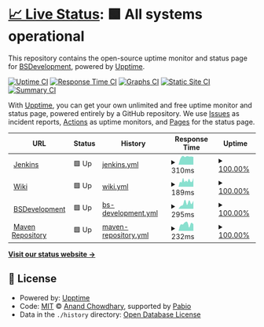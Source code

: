 # [📈 Live Status](https://BSDevelopers.github.io/upptime): <!--live status--> **🟩 All systems operational**

This repository contains the open-source uptime monitor and status page for [BSDevelopment](https://BSDevelopers.github.io/upptime), powered by [Upptime](https://github.com/upptime/upptime).

[![Uptime CI](https://github.com/BSDevelopers/upptime/workflows/Uptime%20CI/badge.svg)](https://github.com/BSDevelopers/upptime/actions?query=workflow%3A%22Uptime+CI%22)
[![Response Time CI](https://github.com/BSDevelopers/upptime/workflows/Response%20Time%20CI/badge.svg)](https://github.com/BSDevelopers/upptime/actions?query=workflow%3A%22Response+Time+CI%22)
[![Graphs CI](https://github.com/BSDevelopers/upptime/workflows/Graphs%20CI/badge.svg)](https://github.com/BSDevelopers/upptime/actions?query=workflow%3A%22Graphs+CI%22)
[![Static Site CI](https://github.com/BSDevelopers/upptime/workflows/Static%20Site%20CI/badge.svg)](https://github.com/BSDevelopers/upptime/actions?query=workflow%3A%22Static+Site+CI%22)
[![Summary CI](https://github.com/BSDevelopers/upptime/workflows/Summary%20CI/badge.svg)](https://github.com/BSDevelopers/upptime/actions?query=workflow%3A%22Summary+CI%22)

With [Upptime](https://upptime.js.org), you can get your own unlimited and free uptime monitor and status page, powered entirely by a GitHub repository. We use [Issues](https://github.com/BSDevelopers/upptime/issues) as incident reports, [Actions](https://github.com/BSDevelopers/upptime/actions) as uptime monitors, and [Pages](https://BSDevelopers.github.io/upptime) for the status page.

<!--start: status pages-->
<!-- This summary is generated by Upptime (https://github.com/upptime/upptime) -->
<!-- Do not edit this manually, your changes will be overwritten -->
<!-- prettier-ignore -->
| URL | Status | History | Response Time | Uptime |
| --- | ------ | ------- | ------------- | ------ |
| <img alt="" src="https://icons.duckduckgo.com/ip3/ci.bsdevelopment.org.ico" height="13"> [Jenkins](https://ci.bsdevelopment.org) | 🟩 Up | [jenkins.yml](https://github.com/BSDevelopers/uptime/commits/HEAD/history/jenkins.yml) | <details><summary><img alt="Response time graph" src="./graphs/jenkins/response-time-week.png" height="20"> 310ms</summary><br><a href="https://BSDevelopers.github.io/upptime/history/jenkins"><img alt="Response time 538" src="https://img.shields.io/endpoint?url=https%3A%2F%2Fraw.githubusercontent.com%2FBSDevelopers%2Fuptime%2FHEAD%2Fapi%2Fjenkins%2Fresponse-time.json"></a><br><a href="https://BSDevelopers.github.io/upptime/history/jenkins"><img alt="24-hour response time 318" src="https://img.shields.io/endpoint?url=https%3A%2F%2Fraw.githubusercontent.com%2FBSDevelopers%2Fuptime%2FHEAD%2Fapi%2Fjenkins%2Fresponse-time-day.json"></a><br><a href="https://BSDevelopers.github.io/upptime/history/jenkins"><img alt="7-day response time 310" src="https://img.shields.io/endpoint?url=https%3A%2F%2Fraw.githubusercontent.com%2FBSDevelopers%2Fuptime%2FHEAD%2Fapi%2Fjenkins%2Fresponse-time-week.json"></a><br><a href="https://BSDevelopers.github.io/upptime/history/jenkins"><img alt="30-day response time 458" src="https://img.shields.io/endpoint?url=https%3A%2F%2Fraw.githubusercontent.com%2FBSDevelopers%2Fuptime%2FHEAD%2Fapi%2Fjenkins%2Fresponse-time-month.json"></a><br><a href="https://BSDevelopers.github.io/upptime/history/jenkins"><img alt="1-year response time 538" src="https://img.shields.io/endpoint?url=https%3A%2F%2Fraw.githubusercontent.com%2FBSDevelopers%2Fuptime%2FHEAD%2Fapi%2Fjenkins%2Fresponse-time-year.json"></a></details> | <details><summary><a href="https://BSDevelopers.github.io/upptime/history/jenkins">100.00%</a></summary><a href="https://BSDevelopers.github.io/upptime/history/jenkins"><img alt="All-time uptime 99.99%" src="https://img.shields.io/endpoint?url=https%3A%2F%2Fraw.githubusercontent.com%2FBSDevelopers%2Fuptime%2FHEAD%2Fapi%2Fjenkins%2Fuptime.json"></a><br><a href="https://BSDevelopers.github.io/upptime/history/jenkins"><img alt="24-hour uptime 100.00%" src="https://img.shields.io/endpoint?url=https%3A%2F%2Fraw.githubusercontent.com%2FBSDevelopers%2Fuptime%2FHEAD%2Fapi%2Fjenkins%2Fuptime-day.json"></a><br><a href="https://BSDevelopers.github.io/upptime/history/jenkins"><img alt="7-day uptime 100.00%" src="https://img.shields.io/endpoint?url=https%3A%2F%2Fraw.githubusercontent.com%2FBSDevelopers%2Fuptime%2FHEAD%2Fapi%2Fjenkins%2Fuptime-week.json"></a><br><a href="https://BSDevelopers.github.io/upptime/history/jenkins"><img alt="30-day uptime 100.00%" src="https://img.shields.io/endpoint?url=https%3A%2F%2Fraw.githubusercontent.com%2FBSDevelopers%2Fuptime%2FHEAD%2Fapi%2Fjenkins%2Fuptime-month.json"></a><br><a href="https://BSDevelopers.github.io/upptime/history/jenkins"><img alt="1-year uptime 99.99%" src="https://img.shields.io/endpoint?url=https%3A%2F%2Fraw.githubusercontent.com%2FBSDevelopers%2Fuptime%2FHEAD%2Fapi%2Fjenkins%2Fuptime-year.json"></a></details>
| <img alt="" src="https://icons.duckduckgo.com/ip3/wiki.bsdevelopment.org.ico" height="13"> [Wiki](https://wiki.bsdevelopment.org) | 🟩 Up | [wiki.yml](https://github.com/BSDevelopers/uptime/commits/HEAD/history/wiki.yml) | <details><summary><img alt="Response time graph" src="./graphs/wiki/response-time-week.png" height="20"> 189ms</summary><br><a href="https://BSDevelopers.github.io/upptime/history/wiki"><img alt="Response time 393" src="https://img.shields.io/endpoint?url=https%3A%2F%2Fraw.githubusercontent.com%2FBSDevelopers%2Fuptime%2FHEAD%2Fapi%2Fwiki%2Fresponse-time.json"></a><br><a href="https://BSDevelopers.github.io/upptime/history/wiki"><img alt="24-hour response time 66" src="https://img.shields.io/endpoint?url=https%3A%2F%2Fraw.githubusercontent.com%2FBSDevelopers%2Fuptime%2FHEAD%2Fapi%2Fwiki%2Fresponse-time-day.json"></a><br><a href="https://BSDevelopers.github.io/upptime/history/wiki"><img alt="7-day response time 189" src="https://img.shields.io/endpoint?url=https%3A%2F%2Fraw.githubusercontent.com%2FBSDevelopers%2Fuptime%2FHEAD%2Fapi%2Fwiki%2Fresponse-time-week.json"></a><br><a href="https://BSDevelopers.github.io/upptime/history/wiki"><img alt="30-day response time 370" src="https://img.shields.io/endpoint?url=https%3A%2F%2Fraw.githubusercontent.com%2FBSDevelopers%2Fuptime%2FHEAD%2Fapi%2Fwiki%2Fresponse-time-month.json"></a><br><a href="https://BSDevelopers.github.io/upptime/history/wiki"><img alt="1-year response time 393" src="https://img.shields.io/endpoint?url=https%3A%2F%2Fraw.githubusercontent.com%2FBSDevelopers%2Fuptime%2FHEAD%2Fapi%2Fwiki%2Fresponse-time-year.json"></a></details> | <details><summary><a href="https://BSDevelopers.github.io/upptime/history/wiki">100.00%</a></summary><a href="https://BSDevelopers.github.io/upptime/history/wiki"><img alt="All-time uptime 100.00%" src="https://img.shields.io/endpoint?url=https%3A%2F%2Fraw.githubusercontent.com%2FBSDevelopers%2Fuptime%2FHEAD%2Fapi%2Fwiki%2Fuptime.json"></a><br><a href="https://BSDevelopers.github.io/upptime/history/wiki"><img alt="24-hour uptime 100.00%" src="https://img.shields.io/endpoint?url=https%3A%2F%2Fraw.githubusercontent.com%2FBSDevelopers%2Fuptime%2FHEAD%2Fapi%2Fwiki%2Fuptime-day.json"></a><br><a href="https://BSDevelopers.github.io/upptime/history/wiki"><img alt="7-day uptime 100.00%" src="https://img.shields.io/endpoint?url=https%3A%2F%2Fraw.githubusercontent.com%2FBSDevelopers%2Fuptime%2FHEAD%2Fapi%2Fwiki%2Fuptime-week.json"></a><br><a href="https://BSDevelopers.github.io/upptime/history/wiki"><img alt="30-day uptime 100.00%" src="https://img.shields.io/endpoint?url=https%3A%2F%2Fraw.githubusercontent.com%2FBSDevelopers%2Fuptime%2FHEAD%2Fapi%2Fwiki%2Fuptime-month.json"></a><br><a href="https://BSDevelopers.github.io/upptime/history/wiki"><img alt="1-year uptime 100.00%" src="https://img.shields.io/endpoint?url=https%3A%2F%2Fraw.githubusercontent.com%2FBSDevelopers%2Fuptime%2FHEAD%2Fapi%2Fwiki%2Fuptime-year.json"></a></details>
| <img alt="" src="https://icons.duckduckgo.com/ip3/bsdevelopment.org.ico" height="13"> [BSDevelopment](https://bsdevelopment.org) | 🟩 Up | [bs-development.yml](https://github.com/BSDevelopers/uptime/commits/HEAD/history/bs-development.yml) | <details><summary><img alt="Response time graph" src="./graphs/bs-development/response-time-week.png" height="20"> 295ms</summary><br><a href="https://BSDevelopers.github.io/upptime/history/bs-development"><img alt="Response time 306" src="https://img.shields.io/endpoint?url=https%3A%2F%2Fraw.githubusercontent.com%2FBSDevelopers%2Fuptime%2FHEAD%2Fapi%2Fbs-development%2Fresponse-time.json"></a><br><a href="https://BSDevelopers.github.io/upptime/history/bs-development"><img alt="24-hour response time 286" src="https://img.shields.io/endpoint?url=https%3A%2F%2Fraw.githubusercontent.com%2FBSDevelopers%2Fuptime%2FHEAD%2Fapi%2Fbs-development%2Fresponse-time-day.json"></a><br><a href="https://BSDevelopers.github.io/upptime/history/bs-development"><img alt="7-day response time 295" src="https://img.shields.io/endpoint?url=https%3A%2F%2Fraw.githubusercontent.com%2FBSDevelopers%2Fuptime%2FHEAD%2Fapi%2Fbs-development%2Fresponse-time-week.json"></a><br><a href="https://BSDevelopers.github.io/upptime/history/bs-development"><img alt="30-day response time 287" src="https://img.shields.io/endpoint?url=https%3A%2F%2Fraw.githubusercontent.com%2FBSDevelopers%2Fuptime%2FHEAD%2Fapi%2Fbs-development%2Fresponse-time-month.json"></a><br><a href="https://BSDevelopers.github.io/upptime/history/bs-development"><img alt="1-year response time 306" src="https://img.shields.io/endpoint?url=https%3A%2F%2Fraw.githubusercontent.com%2FBSDevelopers%2Fuptime%2FHEAD%2Fapi%2Fbs-development%2Fresponse-time-year.json"></a></details> | <details><summary><a href="https://BSDevelopers.github.io/upptime/history/bs-development">100.00%</a></summary><a href="https://BSDevelopers.github.io/upptime/history/bs-development"><img alt="All-time uptime 100.00%" src="https://img.shields.io/endpoint?url=https%3A%2F%2Fraw.githubusercontent.com%2FBSDevelopers%2Fuptime%2FHEAD%2Fapi%2Fbs-development%2Fuptime.json"></a><br><a href="https://BSDevelopers.github.io/upptime/history/bs-development"><img alt="24-hour uptime 100.00%" src="https://img.shields.io/endpoint?url=https%3A%2F%2Fraw.githubusercontent.com%2FBSDevelopers%2Fuptime%2FHEAD%2Fapi%2Fbs-development%2Fuptime-day.json"></a><br><a href="https://BSDevelopers.github.io/upptime/history/bs-development"><img alt="7-day uptime 100.00%" src="https://img.shields.io/endpoint?url=https%3A%2F%2Fraw.githubusercontent.com%2FBSDevelopers%2Fuptime%2FHEAD%2Fapi%2Fbs-development%2Fuptime-week.json"></a><br><a href="https://BSDevelopers.github.io/upptime/history/bs-development"><img alt="30-day uptime 100.00%" src="https://img.shields.io/endpoint?url=https%3A%2F%2Fraw.githubusercontent.com%2FBSDevelopers%2Fuptime%2FHEAD%2Fapi%2Fbs-development%2Fuptime-month.json"></a><br><a href="https://BSDevelopers.github.io/upptime/history/bs-development"><img alt="1-year uptime 100.00%" src="https://img.shields.io/endpoint?url=https%3A%2F%2Fraw.githubusercontent.com%2FBSDevelopers%2Fuptime%2FHEAD%2Fapi%2Fbs-development%2Fuptime-year.json"></a></details>
| <img alt="" src="https://icons.duckduckgo.com/ip3/repo.bsdevelopment.org.ico" height="13"> [Maven Repository](https://repo.bsdevelopment.org) | 🟩 Up | [maven-repository.yml](https://github.com/BSDevelopers/uptime/commits/HEAD/history/maven-repository.yml) | <details><summary><img alt="Response time graph" src="./graphs/maven-repository/response-time-week.png" height="20"> 232ms</summary><br><a href="https://BSDevelopers.github.io/upptime/history/maven-repository"><img alt="Response time 257" src="https://img.shields.io/endpoint?url=https%3A%2F%2Fraw.githubusercontent.com%2FBSDevelopers%2Fuptime%2FHEAD%2Fapi%2Fmaven-repository%2Fresponse-time.json"></a><br><a href="https://BSDevelopers.github.io/upptime/history/maven-repository"><img alt="24-hour response time 324" src="https://img.shields.io/endpoint?url=https%3A%2F%2Fraw.githubusercontent.com%2FBSDevelopers%2Fuptime%2FHEAD%2Fapi%2Fmaven-repository%2Fresponse-time-day.json"></a><br><a href="https://BSDevelopers.github.io/upptime/history/maven-repository"><img alt="7-day response time 232" src="https://img.shields.io/endpoint?url=https%3A%2F%2Fraw.githubusercontent.com%2FBSDevelopers%2Fuptime%2FHEAD%2Fapi%2Fmaven-repository%2Fresponse-time-week.json"></a><br><a href="https://BSDevelopers.github.io/upptime/history/maven-repository"><img alt="30-day response time 254" src="https://img.shields.io/endpoint?url=https%3A%2F%2Fraw.githubusercontent.com%2FBSDevelopers%2Fuptime%2FHEAD%2Fapi%2Fmaven-repository%2Fresponse-time-month.json"></a><br><a href="https://BSDevelopers.github.io/upptime/history/maven-repository"><img alt="1-year response time 257" src="https://img.shields.io/endpoint?url=https%3A%2F%2Fraw.githubusercontent.com%2FBSDevelopers%2Fuptime%2FHEAD%2Fapi%2Fmaven-repository%2Fresponse-time-year.json"></a></details> | <details><summary><a href="https://BSDevelopers.github.io/upptime/history/maven-repository">100.00%</a></summary><a href="https://BSDevelopers.github.io/upptime/history/maven-repository"><img alt="All-time uptime 100.00%" src="https://img.shields.io/endpoint?url=https%3A%2F%2Fraw.githubusercontent.com%2FBSDevelopers%2Fuptime%2FHEAD%2Fapi%2Fmaven-repository%2Fuptime.json"></a><br><a href="https://BSDevelopers.github.io/upptime/history/maven-repository"><img alt="24-hour uptime 100.00%" src="https://img.shields.io/endpoint?url=https%3A%2F%2Fraw.githubusercontent.com%2FBSDevelopers%2Fuptime%2FHEAD%2Fapi%2Fmaven-repository%2Fuptime-day.json"></a><br><a href="https://BSDevelopers.github.io/upptime/history/maven-repository"><img alt="7-day uptime 100.00%" src="https://img.shields.io/endpoint?url=https%3A%2F%2Fraw.githubusercontent.com%2FBSDevelopers%2Fuptime%2FHEAD%2Fapi%2Fmaven-repository%2Fuptime-week.json"></a><br><a href="https://BSDevelopers.github.io/upptime/history/maven-repository"><img alt="30-day uptime 100.00%" src="https://img.shields.io/endpoint?url=https%3A%2F%2Fraw.githubusercontent.com%2FBSDevelopers%2Fuptime%2FHEAD%2Fapi%2Fmaven-repository%2Fuptime-month.json"></a><br><a href="https://BSDevelopers.github.io/upptime/history/maven-repository"><img alt="1-year uptime 100.00%" src="https://img.shields.io/endpoint?url=https%3A%2F%2Fraw.githubusercontent.com%2FBSDevelopers%2Fuptime%2FHEAD%2Fapi%2Fmaven-repository%2Fuptime-year.json"></a></details>

<!--end: status pages-->

[**Visit our status website →**](https://BSDevelopers.github.io/upptime)

## 📄 License

- Powered by: [Upptime](https://github.com/upptime/upptime)
- Code: [MIT](./LICENSE) © [Anand Chowdhary](https://anandchowdhary.com), supported by [Pabio](https://pabio.com)
- Data in the `./history` directory: [Open Database License](https://opendatacommons.org/licenses/odbl/1-0/)
